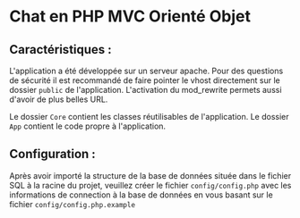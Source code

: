 # Chat en PHP MVC Orienté Objet

## Caractéristiques :

L'application a été développée sur un serveur apache. 
Pour des questions de sécurité il est recommandé de faire pointer le vhost directement sur le dossier `public` de l'application.
L'activation du mod_rewrite permets aussi d'avoir de plus belles URL.

Le dossier `Core` contient les classes réutilisables de l'application.
Le dossier `App` contient le code propre à l'application.

## Configuration : 

Après avoir importé la structure de la base de données située dans le fichier SQL à la racine du projet, veuillez créer le fichier `config/config.php` avec les informations de connection à la base de données en vous basant sur le fichier `config/config.php.example`